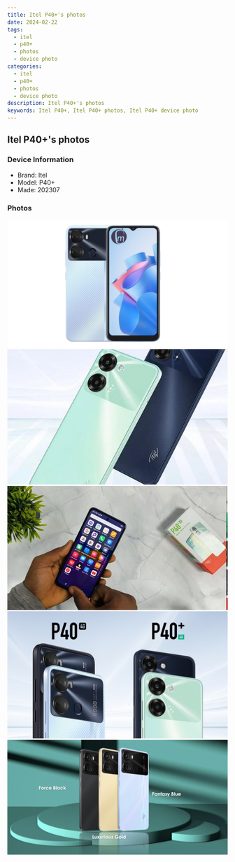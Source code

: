 ```yaml
---
title: Itel P40+'s photos
date: 2024-02-22
tags: 
  - itel
  - p40+
  - photos
  - device photo
categories: 
  - itel
  - p40+
  - photos
  - device photo
description: Itel P40+'s photos
keywords: Itel P40+, Itel P40+ photos, Itel P40+ device photo
---
```


## Itel P40+'s photos

### Device Information

- Brand: Itel
- Model: P40+
- Made: 202307

### Photos

![/images/best-assets/devices/itel/itel-p40plus/1.jpg](/images/best-assets/devices/itel/itel-p40plus/1.jpg)
![/images/best-assets/devices/itel/itel-p40plus/2.jpg](/images/best-assets/devices/itel/itel-p40plus/2.jpg)
![/images/best-assets/devices/itel/itel-p40plus/3.jpg](/images/best-assets/devices/itel/itel-p40plus/3.jpg)
![/images/best-assets/devices/itel/itel-p40plus/4.jpg](/images/best-assets/devices/itel/itel-p40plus/4.jpg)
![/images/best-assets/devices/itel/itel-p40plus/5.jpg](/images/best-assets/devices/itel/itel-p40plus/5.jpg)
